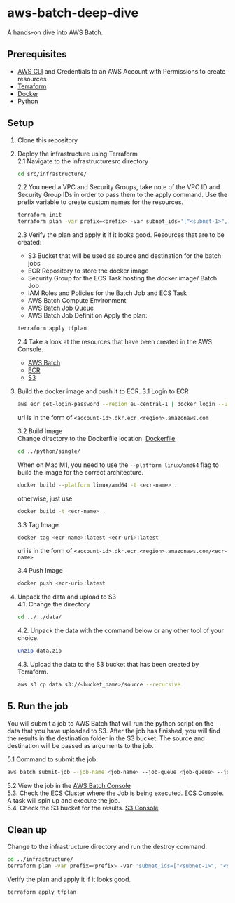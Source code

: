 # aws-batch-deep-dive
A hands-on dive into AWS Batch.

## Prerequisites
- [AWS CLI](https://docs.aws.amazon.com/cli/latest/userguide/cli-chap-install.html) and Credentials to an AWS Account with Permissions to create resources
- [Terraform](https://developer.hashicorp.com/terraform/install?product_intent=terraform)
- [Docker](https://docs.docker.com/get-docker/)
- [Python](https://www.python.org/downloads/)

## Setup
1. Clone this repository
2. Deploy the infrastructure using Terraform  
    2.1 Navigate to the infrastructuresrc directory
    ```bash
    cd src/infrastructure/
    ``````
    2.2 You need a VPC and Security Groups, take note of the VPC ID and Security Group IDs in order to pass them to the apply command. Use the prefix variable to create custom names for the resources.
    ```bash
    terraform init
    terraform plan -var prefix=<prefix> -var subnet_ids='["<subnet-1>", "<subnet-2>"]' -var vpc_id=<vpc-id> -out tfplan
    ``````
    2.3 Verify the plan and apply it if it looks good.
    Resources that are to be created:
    - S3 Bucket that will be used as source and destination for the batch jobs
    - ECR Repository to store the docker image
    - Security Group for the ECS Task hosting the docker image/ Batch Job
    - IAM Roles and Policies for the Batch Job and ECS Task
    - AWS Batch Compute Environment
    - AWS Batch Job Queue
    - AWS Batch Job Definition
    Apply the plan:
    ```bash
    terraform apply tfplan
    ````
    2.4 Take a look at the resources that have been created in the AWS Console.
    - [AWS Batch](https://eu-central-1.console.aws.amazon.com/batch/home?region=eu-central-1)
    - [ECR](https://eu-central-1.console.aws.amazon.com/ecr/repositories?region=eu-central-1)
    - [S3](https://s3.console.aws.amazon.com/s3/home?region=eu-central-1)

3. Build the docker image and push it to ECR. 
    3.1 Login to ECR
    ```bash
    aws ecr get-login-password --region eu-central-1 | docker login --username AWS --password-stdin 266154869614.dkr.ecr.eu-central-1.amazonaws.com
    ```
    url is in the form of `<account-id>.dkr.ecr.<region>.amazonaws.com`
    
    3.2 Build Image  
    Change directory to the Dockerfile location. [Dockerfile](src/python/single/Dockerfile)
    ```bash
    cd ../python/single/
    ```
    When on Mac M1, you need to use the `--platform linux/amd64` flag to build the image for the correct architecture.
    ```bash
    docker build --platform linux/amd64 -t <ecr-name> .
    ```
    
    otherwise, just use
    ```bash
    docker build -t <ecr-name> .
    ```
    
    3.3 Tag Image
    ```bash
    docker tag <ecr-name>:latest <ecr-uri>:latest
    ```
    uri is in the form of `<account-id>.dkr.ecr.<region>.amazonaws.com/<ecr-name>`
    
    3.4 Push Image
    ```bash
    docker push <ecr-uri>:latest
    ```
4. Unpack the data and upload to S3  
    4.1. Change the directory
    ```bash
    cd ../../data/     
    ```
    4.2. Unpack the data with the command below or any other tool of your choice.
    ```bash
    unzip data.zip
    ```
    4.3. Upload the data to the S3 bucket that has been created by Terraform.
    ```bash
    aws s3 cp data s3://<bucket_name>/source --recursive
    ```
## 5. Run the job
You will submit a job to AWS Batch that will run the python script on the data that you have uploaded to S3. After the job has finished, you will find the results in the destination folder in the S3 bucket. The source and destination will be passed as arguments to the job.

5.1 Command to submit the job:
```bash
aws batch submit-job --job-name <job-name> --job-queue <job-queue> --job-definition <job-definition> --container-overrides command='["python", "script.py"]' --container-overrides environment='[{name="BUCKET",value="<bucket-name>"},{name=PREFIX,value="source"},{name="OUTPUT_PREFIX",value="output"}]'
```
5.2 View the job in the [AWS Batch Console](https://eu-central-1.console.aws.amazon.com/batch/home?region=eu-central-1#/jobs)  
5.3. Check the ECS Cluster where the Job is being executed. [ECS Console](https://eu-central-1.console.aws.amazon.com/ecs/home?region=eu-central-1#/clusters). A task will spin up and execute the job.  
5.4. Check the S3 bucket for the results. [S3 Console](https://s3.console.aws.amazon.com/s3/home?region=eu-central-1)

## Clean up  
Change to the infrastructure directory and run the destroy command.
```bash
cd ../infrastructure/  
terraform plan -var prefix=<prefix> -var 'subnet_ids=["<subnet-1>", "<subnet-2>"]' -var vpc_id=<vpc-id> -destroy -out tfplan
``````
Verify the plan and apply it if it looks good.
```bash
terraform apply tfplan
````

